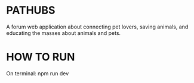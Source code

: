 # PATHUBS
A forum web application about connecting pet lovers, saving animals, and educating the masses about animals and pets.

# HOW TO RUN
On terminal: npm run dev
